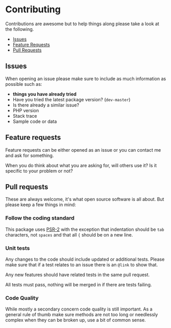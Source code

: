 # Contributing

Contributions are awesome but to help things along please take a look at the following.

 - [Issues](#-issues)
 - [Feature Requests](#-feature-requests)
 - [Pull Requests](#-pull-requests)

## Issues

When opening an issue please make sure to include as much information as possible such as:

 - **things you have already tried**
 - Have you tried the latest package version? (`dev-master`)
 - Is there already a similar issue?
 - PHP version
 - Stack trace
 - Sample code or data

## Feature requests

Feature requests can be either opened as an issue or you can contact me and ask for something.

When you do think about what you are asking for, will others use it? Is it specific to your problem or not?

## Pull requests

These are always welcome, it's what open source software is all about. But please keep a few things in mind:

### Follow the coding standard

This package uses [PSR-2] with the exception that indentation should be `tab` characters, not `spaces` and that all `{`
should be on a new line.

### Unit tests

Any changes to the code should include updated or additional tests.
Please make sure that if a test relates to an issue there is an `@link` to show that.

Any new features should have related tests in the same pull request.

All tests must pass, nothing will be merged in if there are tests failing.

### Code Quality

While mostly a secondary concern code quality is still important. As a general rule of thumb make sure methods are not
too long or needlessly complex when they can be broken up, use a bit of common sense.

[PSR-2]: http://www.php-fig.org/psr/psr-2/

